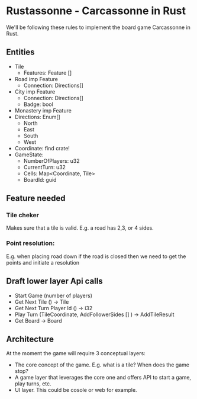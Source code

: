 # Rustassonne - Carcassonne in Rust

We'll be following these rules to implement the board game Carcassonne in Rust.

## Entities

- Tile
  - Features: Feature []
- Road imp Feature
  - Connection: Directions[]
- City imp Feature
  - Connection: Directions[]
  - Badge: bool
- Monastery imp Feature
- Directions: Enum[]
  - North
  - East
  - South
  - West
- Coordinate: find crate!
- GameState:
  - NumberOfPlayers: u32
  - CurrentTurn: u32
  - Cells: Map<Coordinate, Tile>
  - BoardId: guid

## Feature needed

### Tile cheker

Makes sure that a tile is valid. E.g. a road has 2,3, or 4 sides.

### Point resolution:

E.g. when placing road down if the road is closed then we need to get the points and initiate a resolution

## Draft lower layer Api calls

- Start Game (number of players)
- Get Next Tile () -> Tile
- Get Next Turn Player Id () -> i32
- Play Turn (TileCoordinate, AddFollowerSides [] ) -> AddTileResult
- Get Board -> Board

## Architecture

At the moment the game will require 3 conceptual layers:

- The core concept of the game. E.g. what is a tile? When does the game stop?
- A game layer that leverages the core one and offers API to start a game, play turns, etc.
- UI layer. This could be cosole or web for example.
